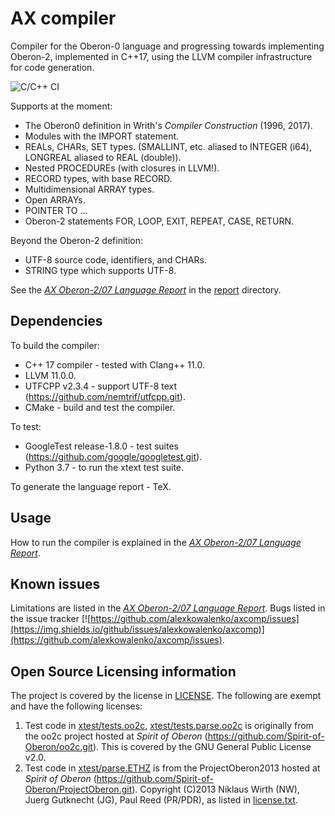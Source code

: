 # AX compiler

Compiler for the Oberon-0 language and progressing towards implementing Oberon-2, implemented in C++17, using the LLVM compiler infrastructure for code generation.

![C/C++ CI](https://github.com/alexkowalenko/axcomp/workflows/C/C++%20CI/badge.svg)

Supports at the moment:

- The Oberon0 definition in Writh's _Compiler Construction_ (1996, 2017).
- Modules with the IMPORT statement.
- REALs, CHARs, SET types. (SMALLINT, etc. aliased to INTEGER (i64), LONGREAL aliased to REAL (double)).
- Nested PROCEDUREs (with closures in LLVM!).
- RECORD types, with base RECORD.
- Multidimensional ARRAY types.
- Open ARRAYs.
- POINTER TO ...
- Oberon-2 statements FOR, LOOP, EXIT, REPEAT, CASE, RETURN.

Beyond the Oberon-2 definition:

- UTF-8 source code, identifiers, and CHARs.
- STRING type which supports UTF-8.

See the [_AX Oberon-2/07 Language Report_](report/report.tex) in the [report](report) directory.

## Dependencies

To build the compiler:

- C++ 17 compiler - tested with Clang++ 11.0.
- LLVM 11.0.0.
- UTFCPP v2.3.4 - support UTF-8 text (https://github.com/nemtrif/utfcpp.git).
- CMake - build and test the compiler.

To test:

- GoogleTest release-1.8.0 - test suites (https://github.com/google/googletest.git).
- Python 3.7 - to run the xtext test suite.

To generate the language report - TeX.

## Usage

How to run the compiler is explained in the [_AX Oberon-2/07 Language Report_](report/report.tex).

## Known issues

Limitations are listed in the [_AX Oberon-2/07 Language Report_](report/report.tex). Bugs listed in the issue tracker [![https://github.com/alexkowalenko/axcomp/issues](https://img.shields.io/github/issues/alexkowalenko/axcomp)](https://github.com/alexkowalenko/axcomp/issues). 

## Open Source Licensing information

The project is covered by the license in [LICENSE](LICENSE). The following are exempt and have the following licenses:

1. Test code in [xtest/tests.oo2c](xtest/tests.oo2c), [xtest/tests.parse.oo2c](xtest/tests.parse.oo2c) is originally from the oo2c project hosted at _Spirit of Oberon_ (https://github.com/Spirit-of-Oberon/oo2c.git). This is covered by the GNU General Public License v2.0.
2. Test code in [xtest/parse.ETHZ](xtest/parse.ETHZ) is from the ProjectOberon2013 hosted at _Spirit of Oberon_ (https://github.com/Spirit-of-Oberon/ProjectOberon.git). Copyright (C)2013 Niklaus Wirth (NW), Juerg Gutknecht (JG), Paul
Reed (PR/PDR), as listed in [license.txt](https://github.com/Spirit-of-Oberon/ProjectOberon2013/blob/master/license.txt).